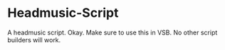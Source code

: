 # Headmusic-Script
A headmusic script.
Okay. Make sure to use this in VSB. No other script builders will work.
